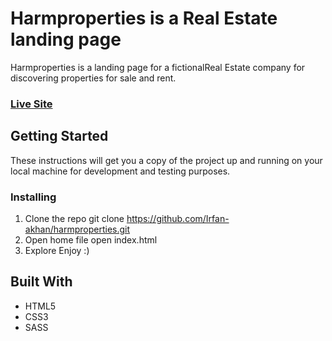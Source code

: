 # Harmproperties is a Real Estate landing page
Harmproperties is a landing page for a fictionalReal Estate company for discovering properties for sale and rent. 
### [Live Site]( https://irfan-akhan.github.io/wilderness/)


## Getting Started
These instructions will get you a copy of the project up and running on your local machine for development and testing purposes.

### Installing
1. Clone the repo
git clone https://github.com/Irfan-akhan/harmproperties.git
2. Open home file
open index.html
3. Explore
Enjoy :)



## Built With
* HTML5
* CSS3
* SASS
